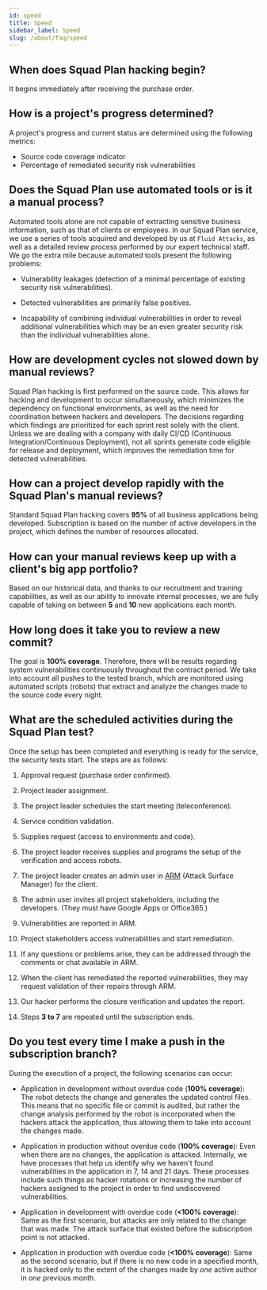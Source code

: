 ```yaml
---
id: speed
title: Speed
sidebar_label: Speed
slug: /about/faq/speed
---
```


## When does Squad Plan hacking begin?

It begins immediately
after receiving the purchase order.

## How is a project's progress determined?

A project's progress and current status
are determined using the following metrics:

- Source code coverage indicator
- Percentage of remediated security risk vulnerabilities

## Does the Squad Plan use automated tools or is it a manual process?

Automated tools
alone
are not capable of extracting sensitive business information,
such as that of clients or employees.
In our Squad Plan service,
we use a series of tools
acquired and developed by us at `Fluid Attacks`,
as well as a detailed review process
performed by our expert technical staff.
We go the extra mile
because automated tools present the following problems:

- Vulnerability leakages
  (detection of a minimal percentage
  of existing security risk vulnerabilities).

- Detected vulnerabilities
  are primarily false positives.

- Incapability of combining individual vulnerabilities
  in order to reveal additional vulnerabilities
  which may be an even greater security risk
  than the individual vulnerabilities alone.

## How are development cycles not slowed down by manual reviews?

Squad Plan hacking is first performed
on the source code.
This allows for hacking
and development to occur simultaneously,
which minimizes the dependency on functional environments,
as well as the need for coordination
between hackers and developers.
The decisions regarding which findings are prioritized
for each sprint
rest solely with the client.
Unless we are dealing with a company with daily CI/CD
(Continuous Integration/Continuous Deployment),
not all sprints generate code
eligible for release and deployment,
which improves the remediation time
for detected vulnerabilities.

## How can a project develop rapidly with the Squad Plan's manual reviews?

Standard Squad Plan hacking covers **95%**
of all business applications being developed.
Subscription is based on the number of active developers
in the project,
which defines the number of resources allocated.

## How can your manual reviews keep up with a client's big app portfolio?

Based on our historical data,
and thanks to our recruitment
and training capabilities,
as well as our ability
to innovate internal processes,
we are fully capable of taking on between **5** and **10**
new applications each month.

## How long does it take you to review a new commit?

The goal is **100% coverage**.
Therefore,
there will be results
regarding system vulnerabilities
continuously
throughout the contract period.
We take into account all pushes to the tested branch,
which are monitored using automated scripts (robots)
that extract and analyze the changes
made to the source code every night.

## What are the scheduled activities during the Squad Plan test?

Once the setup has been completed
and everything is ready for the service,
the security tests start.
The steps are as follows:

1. Approval request
   (purchase order confirmed).

1. Project leader assignment.

1. The project leader schedules the start meeting
   (teleconference).

1. Service condition validation.

1. Supplies request
   (access to environments and code).

1. The project leader receives supplies
   and programs the setup
   of the verification and access robots.

1. The project leader creates an admin user
   in [ARM](https://fluidattacks.com/categories/arm/)
   (Attack Surface Manager)
   for the client.

1. The admin user invites all project stakeholders,
   including the developers.
   (They must have Google Apps or Office365.)

1. Vulnerabilities are reported in ARM.

1. Project stakeholders access vulnerabilities
   and start remediation.

1. If any questions or problems arise,
   they can be addressed through the comments
   or chat available in ARM.

1. When the client has remediated the reported vulnerabilities,
   they may request validation of their repairs
   through ARM.

1. Our hacker performs the closure verification
   and updates the report.

1. Steps **3 to 7** are repeated
   until the subscription ends.

## Do you test every time I make a push in the subscription branch?

During the execution of a project,
the following scenarios can occur:

- Application in development without overdue code
  (**100% coverage**):
  The robot detects the change
  and generates the updated control files.
  This means
  that no specific file or commit is audited,
  but rather the change analysis
  performed by the robot
  is incorporated
  when the hackers attack the application,
  thus allowing them
  to take into account
  the changes made.

- Application in production without overdue code
  (**100% coverage**):
  Even when there are no changes,
  the application is attacked.
  Internally,
  we have processes
  that help us identify
  why we haven't found vulnerabilities
  in the application
  in 7, 14 and 21 days.
  These processes include such things
  as hacker rotations
  or increasing the number of hackers
  assigned to the project
  in order to find undiscovered vulnerabilities.

- Application in development with overdue code
  (**<100% coverage**):
  Same as the first scenario,
  but attacks are only related to the change
  that was made.
  The attack surface that existed
  before the subscription point
  is not attacked.

- Application in production with overdue code
  (**<100% coverage**):
  Same as the second scenario,
  but if there is no new code
  in a specified month,
  it is hacked only to the extent of the changes made
  by _one_ active author
  in _one_ previous month.
